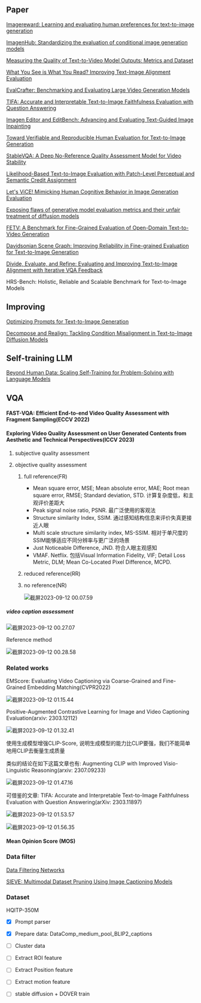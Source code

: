 ## Paper

[Imagereward: Learning and evaluating human preferences for text-to-image generation](https://arxiv.org/abs/2304.05977)

[ImagenHub: Standardizing the evaluation of conditional image generation models](https://arxiv.org/abs/2310.01596)

[Measuring the Quality of Text-to-Video Model Outputs: Metrics and Dataset](https://arxiv.org/abs/2309.08009)

[What You See is What You Read? Improving Text-Image Alignment Evaluation](https://arxiv.org/abs/2305.10400)

[EvalCrafter: Benchmarking and Evaluating Large Video Generation Models](https://arxiv.org/abs/2310.11440)

[TIFA: Accurate and Interpretable Text-to-Image Faithfulness Evaluation with Question Answering](https://arxiv.org/abs/2303.11897)

[Imagen Editor and EditBench: Advancing and Evaluating Text-Guided Image Inpainting](https://arxiv.org/abs/2212.06909)

[Toward Verifiable and Reproducible Human Evaluation for Text-to-Image Generation](https://arxiv.org/abs/2304.01816)

[StableVQA: A Deep No-Reference Quality Assessment Model for Video Stability](https://arxiv.org/abs/2308.04904v2)

[Likelihood-Based Text-to-Image Evaluation with Patch-Level Perceptual and Semantic Credit Assignment](https://arxiv.org/abs/2308.08525)

[Let's ViCE! Mimicking Human Cognitive Behavior in Image Generation Evaluation](https://arxiv.org/abs/2307.09416v2)

[Exposing flaws of generative model evaluation metrics and their unfair treatment of diffusion models](https://arxiv.org/abs/2306.04675)

[FETV: A Benchmark for Fine-Grained Evaluation of Open-Domain Text-to-Video Generation](https://arxiv.org/abs/2311.01813)

[Davidsonian Scene Graph: Improving Reliability in Fine-grained Evaluation for Text-to-Image Generation](https://arxiv.org/abs/2310.18235)

[Divide, Evaluate, and Refine: Evaluating and Improving Text-to-Image Alignment with Iterative VQA Feedback](https://arxiv.org/abs/2307.04749)

HRS-Bench: Holistic, Reliable and Scalable Benchmark for Text-to-Image Models



## Improving

[Optimizing Prompts for Text-to-Image Generation](https://arxiv.org/abs/2212.09611)

[Decompose and Realign: Tackling Condition Misalignment in Text-to-Image Diffusion Models](https://arxiv.org/abs/2306.14408)

## Self-training LLM

[Beyond Human Data: Scaling Self-Training for Problem-Solving with Language Models](https://arxiv.org/abs/2312.06585)



## VQA

#### FAST-VQA: Efficient End-to-end Video Quality Assessment with Fragment Sampling(ECCV 2022)

#### Exploring Video Quality Assessment on User Generated Contents from Aesthetic and Technical Perspectives(ICCV 2023)



1. subjective quality assessment

2. objective quality assessment
   1. full reference(FR)
      * Mean square error, MSE; Mean absolute error, MAE; Root mean square error, RMSE; Standard deviation, STD. 计算复杂度低，和主观评价差距大
      * Peak signal noise ratio, PSNR. 最广泛使用的客观法
      * Structure similarity Index, SSIM. 通过感知结构信息来评价失真更接近人眼
      * Multi scale structure similarity index, MS-SSIM. 相对于单尺度的SSIM能够适应不同分辨率与更广泛的场景
      * Just Noticeable Difference, JND. 符合人眼主观感知
      * VMAF. Netflix. 包括Visual Information Fidelity, VIF; Detail Loss Metric, DLM; Mean Co-Located Pixel Difference, MCPD.
   
   2. reduced reference(RR)
   
   3. no reference(NR)
   
      ![截屏2023-09-12 00.07.59](./VQA.assets/2023-09-12%2000.07.59.png)





##### video caption assessment

![截屏2023-09-12 00.27.07](./VQA.assets/2023-09-12%2000.27.07.png)



Reference method

![截屏2023-09-12 00.28.58](./VQA.assets/2023-09-12%2000.28.58.png)



### Related works

EMScore: Evaluating Video Captioning via Coarse-Grained and Fine-Grained Embedding Matching(CVPR2022)



![截屏2023-09-12 01.15.44](./VQA.assets/2023-09-12%2001.15.44.png)



Positive-Augmented Contrastive Learning for Image and Video Captioning Evaluation(arxiv: 2303.12112)

![截屏2023-09-12 01.32.41](./VQA.assets/2023-09-12%2001.32.41.png)

使用生成模型增强CLIP-Score, 说明生成模型的能力比CLIP要强，我们不能简单地用CLIP去衡量生成质量

类似的结论在如下这篇文章也有: Augmenting CLIP with Improved Visio-Linguistic Reasoning(arxiv: 2307.09233)

![截屏2023-09-12 01.47.16](./VQA.assets/2023-09-12%2001.47.16.png)



可借鉴的文章: TIFA: Accurate and Interpretable Text-to-Image Faithfulness Evaluation with Question Answering(arXiv: 2303.11897)

![截屏2023-09-12 01.53.57](./VQA.assets/2023-09-12%2001.53.57.png)

![截屏2023-09-12 01.56.35](./VQA.assets/2023-09-12%2001.56.35.png)

#### Mean Opinion Score (MOS)

### Data filter

[Data Filtering Networks](https://arxiv.org/abs/2309.17425)

[SIEVE: Multimodal Dataset Pruning Using Image Captioning Models](https://arxiv.org/abs/2310.02110)



### Dataset

HQITP-350M



- [x] Prompt parser
- [x] Prepare data: DataComp_medium_pool_BLIP2_captions
- [ ] Cluster data
- [ ] Extract ROI feature
- [ ] Extract Position feature
- [ ] Extract motion feature



- [ ] stable diffusion + DOVER train

